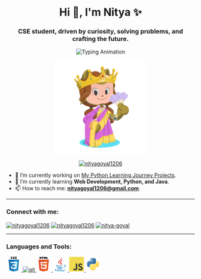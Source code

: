 <h1 align="center">Hi 👋, I'm Nitya ✨</h1>
<h3 align="center">CSE student, driven by curiosity, solving problems, and crafting the future.</h3>

<p align="center">
  <img src="https://readme-typing-svg.demolab.com?font=Fira+Code&size=22&pause=1000&color=F70000&width=500&lines=Coding+is+my+passion!;AI+Enthusiast+%F0%9F%A4%96;Learning+everyday!+%F0%9F%92%AA" alt="Typing Animation" width="500">
</p>

<p align="center">
  <img src="https://github.com/nitya-goyal/nitya-goyal/blob/2902464dfcfeb0ede860b5c4600513f7f7478b69/Nitya's-Octocat.png" alt="My Custom Octocat" width="250">
</p>

<p align="center">
  <a href="https://twitter.com/nityagoyal1206" target="blank"><img src="https://img.shields.io/twitter/follow/nityagoyal1206?logo=twitter&style=for-the-badge" alt="nityagoyal1206" /></a>
</p>

- 🔭 I’m currently working on [My Python Learning Journey Projects](https://github.com/nitya-goyal/100DaysofCode-TheCompletePythonProBootcamp).
- 🌱 I’m currently learning **Web Development, Python, and Java**.
- 📫 How to reach me: **nityagoyal1206@gmail.com**.

---

### **Connect with me:**
<p align="left">
  <a href="https://twitter.com/nityagoyal1206" target="blank"><img align="center" src="https://raw.githubusercontent.com/rahuldkjain/github-profile-readme-generator/master/src/images/icons/Social/twitter.svg" alt="nityagoyal1206" height="30" width="40" /></a>
  <a href="https://linkedin.com/in/nityagoyal1206" target="blank"><img align="center" src="https://raw.githubusercontent.com/rahuldkjain/github-profile-readme-generator/master/src/images/icons/Social/linked-in-alt.svg" alt="nityagoyal1206" height="30" width="40" /></a>
  <a href="https://www.leetcode.com/nitya-goyal" target="blank"><img align="center" src="https://raw.githubusercontent.com/rahuldkjain/github-profile-readme-generator/master/src/images/icons/Social/leet-code.svg" alt="nitya-goyal" height="30" width="40" /></a>
</p>

---

### **Languages and Tools:**
<p align="left"> 
  <a href="https://www.w3schools.com/css/" target="_blank" rel="noreferrer"> <img src="https://raw.githubusercontent.com/devicons/devicon/master/icons/css3/css3-original-wordmark.svg" alt="css3" width="40" height="40"/> </a> 
  <a href="https://git-scm.com/" target="_blank" rel="noreferrer"> <img src="https://www.vectorlogo.zone/logos/git-scm/git-scm-icon.svg" alt="git" width="40" height="40"/> </a> 
  <a href="https://www.w3.org/html/" target="_blank" rel="noreferrer"> <img src="https://raw.githubusercontent.com/devicons/devicon/master/icons/html5/html5-original-wordmark.svg" alt="html5" width="40" height="40"/> </a> 
  <a href="https://www.java.com" target="_blank" rel="noreferrer"> <img src="https://raw.githubusercontent.com/devicons/devicon/master/icons/java/java-original.svg" alt="java" width="40" height="40"/> </a> 
  <a href="https://developer.mozilla.org/en-US/docs/Web/JavaScript" target="_blank" rel="noreferrer"> <img src="https://raw.githubusercontent.com/devicons/devicon/master/icons/javascript/javascript-original.svg" alt="javascript" width="40" height="40"/> </a> 
  <a href="https://www.python.org" target="_blank" rel="noreferrer"> <img src="https://raw.githubusercontent.com/devicons/devicon/master/icons/python/python-original.svg" alt="python" width="40" height="40"/> </a> 
</p>
